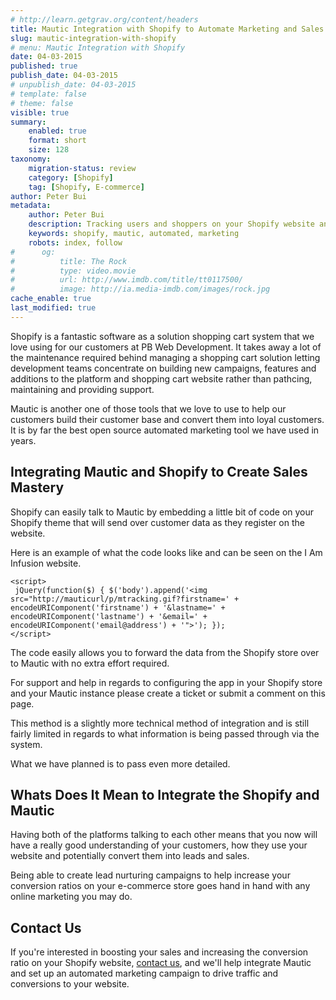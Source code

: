 ```yaml
---
# http://learn.getgrav.org/content/headers
title: Mautic Integration with Shopify to Automate Marketing and Sales
slug: mautic-integration-with-shopify
# menu: Mautic Integration with Shopify
date: 04-03-2015
published: true
publish_date: 04-03-2015
# unpublish_date: 04-03-2015
# template: false
# theme: false
visible: true
summary:
    enabled: true
    format: short
    size: 128
taxonomy:
    migration-status: review
    category: [Shopify]
    tag: [Shopify, E-commerce]
author: Peter Bui
metadata:
    author: Peter Bui
    description: Tracking users and shoppers on your Shopify website and creating automated marketing lead nurture campaigns around them.
    keywords: shopify, mautic, automated, marketing
    robots: index, follow
#      og:
#          title: The Rock
#          type: video.movie
#          url: http://www.imdb.com/title/tt0117500/
#          image: http://ia.media-imdb.com/images/rock.jpg
cache_enable: true
last_modified: true
---
```

Shopify is a fantastic software as a solution shopping cart system that we love using for our customers at PB Web Development. It takes away a lot of the maintenance required behind managing a shopping cart solution letting development teams concentrate on building new campaigns, features and additions to the platform and shopping cart website rather than pathcing, maintaining and providing support.

Mautic is another one of those tools that we love to use to help our customers build their customer base and convert them into loyal customers. It is by far the best open source automated marketing tool we have used in years.

## Integrating Mautic and Shopify to Create Sales Mastery

Shopify can easily talk to Mautic by embedding a little bit of code on your Shopify theme that will send over customer data as they register on the website.

Here is an example of what the code looks like and can be seen on the I Am Infusion website.

 
    <script>
     jQuery(function($) { $('body').append('<img src="http://mauticurl/p/mtracking.gif?firstname=' + encodeURIComponent('firstname') + '&lastname=' + encodeURIComponent('lastname') + '&email=' + encodeURIComponent('email@address') + '">'); });
    </script>

The code easily allows you to forward the data from the Shopify store over to Mautic with no extra effort required.

For support and help in regards to configuring the app in your Shopify store and your Mautic instance please create a ticket or submit a comment on this page.

This method is a slightly more technical method of integration and is still fairly limited in regards to what information is being passed through via the system.

What we have planned is to pass even more detailed.

## Whats Does It Mean to Integrate the Shopify and Mautic

Having both of the platforms talking to each other means that you now will have a really good understanding of your customers, how they use your website and potentially convert them into leads and sales.

Being able to create lead nurturing campaigns to help increase your conversion ratios on your e-commerce store goes hand in hand with any online marketing you may do.

## Contact Us

If you're interested in boosting your sales and increasing the conversion ratio on your Shopify website, <a href="/contact" title="Contact us">contact us</a>, and we'll help integrate Mautic and set up an automated marketing campaign to drive traffic and conversions to your website.
